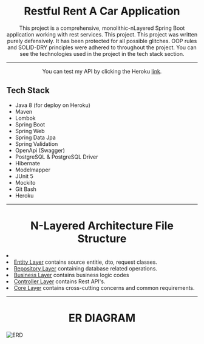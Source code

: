 <h1 align='center'><strong>Restful Rent A Car Application</strong></h1>

<p align='center'> 
   This project is a comprehensive, monolithic-nLayered Spring Boot application working with rest services. This project. This project was written purely defensively. It has been protected for all possible glitches. OOP rules and SOLID-DRY principles were adhered to throughout the project. You can see the technologies used in the project in the tech stack section.
</p>

<hr></hr>

<p align='center'> You can test my API by clicking the Heroku <a href="https://rent-a-car-application.herokuapp.com/swagger-ui/index.html">link</a>.</p>

## Tech Stack

- Java 8 (for deploy on Heroku)
- Maven
- Lombok
- Spring Boot
- Spring Web
- Spring Data Jpa
- Spring Validation
- OpenApi (Swagger)
- PostgreSQL & PostgreSQL Driver
- Hibernate
- Modelmapper
- JUnit 5
- Mockito
- Git Bash
- Heroku

---

<h1 align='center'>N-Layered Architecture File Structure</h1>  

<li>
      <li><a href="https://github.com/hzyazilimci/rentACar-App/tree/master/src/main/java/com/turkcell/rentACar/entities">Entity Layer</a> contains source entitie, dto, request classes.</li>
      <li><a href="https://github.com/hzyazilimci/rentACar-App/tree/master/src/main/java/com/turkcell/rentACar/dataAccess">Repository Layer</a> containing database related operations.</li>
      <li><a href="https://github.com/hzyazilimci/rentACar-App/tree/master/src/main/java/com/turkcell/rentACar/business">Business Layer</a> contains business logic codes</li>
       <li><a href="https://github.com/hzyazilimci/rentACar-App/tree/master/src/main/java/com/turkcell/rentACar/api">Controller Layer</a> contains Rest API's.</li>
       <li><a href="https://github.com/hzyazilimci/rentACar-App/tree/master/src/main/java/com/turkcell/rentACar/core">Core Layer</a> contains cross-cutting concerns and common requirements.</li>
</li>

---

<h1 align='center'> ER DIAGRAM </h1>

![ERD](https://user-images.githubusercontent.com/83385573/171025062-e2f9d4b9-5bc4-431c-894e-bda1e417ea9d.JPG)

